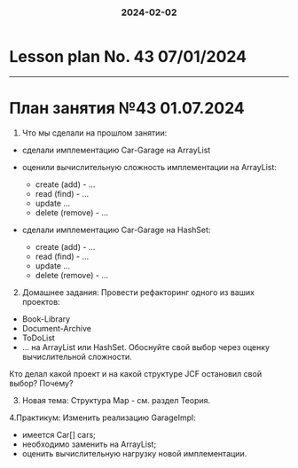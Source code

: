 <h3 style="text-align: center; padding-bottom: 14px">2024-02-02</h3>

# Lesson plan No. 43 07/01/2024



___

# План занятия №43 01.07.2024

1. Что мы сделали на прошлом занятии:
- сделали имплементацию Car-Garage на ArrayList
- оценили вычислительную сложность имплементации на ArrayList:
  - create  (add) - ...
  - read (find) - ...
  - update ...
  - delete (remove) - ...
  
- сделали имплементацию Car-Garage на HashSet:
  - create  (add) - ...
  - read (find) - ...
  - update ...
  - delete (remove) - ...

2. Домашнее задания:
   Провести рефакторинг одного из ваших проектов:
- Book-Library
- Document-Archive
- ToDoList
- ...
  на ArrayList или HashSet.
  Обоснуйте свой выбор через оценку вычислительной сложности.

Кто делал какой проект и на какой структуре JCF остановил свой выбор?
Почему?

3. Новая тема:
Структура Map - см. раздел Теория.

4.Практикум:
Изменить реализацию GarageImpl:
- имеется Car[] cars;
- необходимо заменить на ArrayList;
- оценить вычислительную нагрузку новой имплементации.

 





